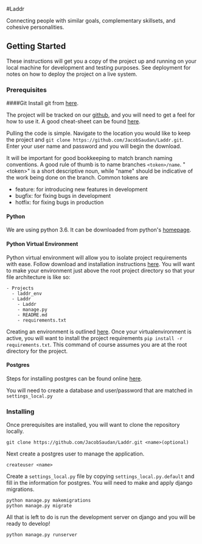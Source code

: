 #Laddr

Connecting people with similar goals, complementary skillsets, and cohesive personalities.
## Getting Started

These instructions will get you a copy of the project up and running on your local machine for development and testing purposes. See deployment for notes on how to deploy the project on a live system.

### Prerequisites

####Git
Install git from [here](https://git-scm.com/downloads). 

The project will be tracked on our [github](https://github.com/JacobSaudan/Laddr), and you will need to get a feel for how to use it. A good cheat-sheet can be found [here]().

Pulling the code is simple. Navigate to the location you would like to keep the project and `git clone https://github.com/JacobSaudan/Laddr.git`. Enter your user name and password and you will begin the download.

It will be important for good bookkeeping to match branch naming conventions. A good rule of thumb is to name branches `<token>/name`. "\<token>" is a short descriptive noun, while "name" should be indicative of the work being done on the branch. Common tokens are

- feature: for introducing new features in development
- bugfix: for fixing bugs in development
- hotfix: for fixing bugs in production

#### Python
We are using python 3.6. It can be downloaded from python's [homepage](https://www.python.org/downloads/).

#### Python Virtual Environment
Python virtual environment will allow you to isolate project requirements with ease. Follow download and installation instructions [here](http://pymote.readthedocs.io/en/latest/install/windows_virtualenv.html). You will want to make your environment just above the root project directory so that your file architecture is like so:

```
- Projects
  - laddr_env
  - Laddr
    - Laddr
    - manage.py
    - README.md
    - requirements.txt 

```

Creating an environment is outlined [here](http://pymote.readthedocs.io/en/latest/install/windows_virtualenv.html#pymote-virtual-environment). Once your virtualenvironment is active, you will want to install the project requirements `pip install -r requirements.txt`. This command of course assumes you are at the root directory for the project.

#### Postgres
Steps for installing postgres can be found online [here](https://www.postgresql.org/download/windows/).

You will need to create a database and user/password that are matched in `settings_local.py`
### Installing

Once prerequisites are installed, you will want to clone the repository locally.

```
git clone https://github.com/JacobSaudan/Laddr.git <name>(optional)
```

Next create a postgres user to manage the application.

```
createuser <name>
```

Create a `settings_local.py` file by copying `settings_local.py.default` and fill in the information for postgres. You will need to make and apply django migrations.

```
python manage.py makemigrations
python manage.py migrate
```

All that is left to do is run the development server on django and you will be ready to develop!

```
python manage.py runserver
```

